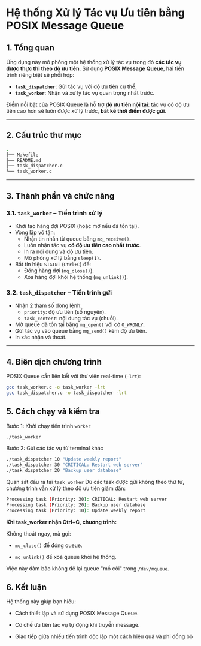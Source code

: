 # Hệ thống Xử lý Tác vụ Ưu tiên bằng POSIX Message Queue

## 1. Tổng quan

Ứng dụng này mô phỏng một hệ thống xử lý tác vụ trong đó **các tác vụ được thực thi theo độ ưu tiên**. Sử dụng **POSIX Message Queue**, hai tiến trình riêng biệt sẽ phối hợp:

- **`task_dispatcher`**: Gửi tác vụ với độ ưu tiên cụ thể.
- **`task_worker`**: Nhận và xử lý tác vụ quan trọng nhất trước.

Điểm nổi bật của POSIX Queue là hỗ trợ **độ ưu tiên nội tại**: tác vụ có độ ưu tiên cao hơn sẽ luôn được xử lý trước, **bất kể thời điểm được gửi**.

---

## 2. Cấu trúc thư mục

```bash
.
├── Makefile
├── README.md
├── task_dispatcher.c
└── task_worker.c
```

---

## 3. Thành phần và chức năng

### 3.1. `task_worker` – Tiến trình xử lý

- Khởi tạo hàng đợi POSIX (hoặc mở nếu đã tồn tại).
- Vòng lặp vô tận:
  - Nhận tin nhắn từ queue bằng `mq_receive()`.
  - Luôn nhận tác vụ **có độ ưu tiên cao nhất trước**.
  - In ra nội dung và độ ưu tiên.
  - Mô phỏng xử lý bằng `sleep(1)`.
- Bắt tín hiệu `SIGINT` (`Ctrl+C`) để:
  - Đóng hàng đợi (`mq_close()`).
  - Xóa hàng đợi khỏi hệ thống (`mq_unlink()`).

### 3.2. `task_dispatcher` – Tiến trình gửi

- Nhận 2 tham số dòng lệnh:
  - `priority`: độ ưu tiên (số nguyên).
  - `task_content`: nội dung tác vụ (chuỗi).
- Mở queue đã tồn tại bằng `mq_open()` với cờ `O_WRONLY`.
- Gửi tác vụ vào queue bằng `mq_send()` kèm độ ưu tiên.
- In xác nhận và thoát.

---

## 4. Biên dịch chương trình

POSIX Queue cần liên kết với thư viện real-time (`-lrt`):

```bash
gcc task_worker.c -o task_worker -lrt
gcc task_dispatcher.c -o task_dispatcher -lrt
```

## 5. Cách chạy và kiểm tra

Bước 1: Khởi chạy tiến trình `worker`
```bash
./task_worker
```

Bước 2: Gửi các tác vụ từ terminal khác
```bash
./task_dispatcher 10 "Update weekly report"
./task_dispatcher 30 "CRITICAL: Restart web server"
./task_dispatcher 20 "Backup user database"
```

Quan sát đầu ra tại `task_worker`
Dù các task được gửi không theo thứ tự, chương trình vẫn xử lý theo độ ưu tiên giảm dần:
```bash
Processing task (Priority: 30): CRITICAL: Restart web server
Processing task (Priority: 20): Backup user database
Processing task (Priority: 10): Update weekly report
```

**Khi task_worker nhận Ctrl+C, chương trình:**

Không thoát ngay, mà gọi:

- `mq_close()` để đóng queue.

- `mq_unlink()` để xoá queue khỏi hệ thống.

Việc này đảm bảo không để lại queue "mồ côi" trong `/dev/mqueue`.

## 6. Kết luận

Hệ thống này giúp bạn hiểu:

- Cách thiết lập và sử dụng POSIX Message Queue.

- Cơ chế ưu tiên tác vụ tự động khi truyền message.

- Giao tiếp giữa nhiều tiến trình độc lập một cách hiệu quả và phi đồng bộ

